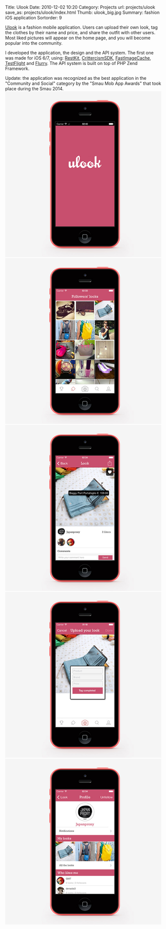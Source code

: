Title: Ulook
Date: 2010-12-02 10:20
Category: Projects
url: projects/ulook
save_as: projects/ulook/index.html
Thumb: ulook_big.jpg
Summary: fashion iOS application
Sortorder: 9


[Ulook](https://itunes.apple.com/app/id638768178?mt=8) is a fashion mobile application. Users can upload their own look, tag the clothes by their name and price, and share the outfit with other users. Most liked pictures will appear on the home page, and you will become popular into the community.

I developed the application, the design and the API system. The first one was made for iOS 6/7, using: [RestKit](http://restkit.org/), [CrittercismSDK](https://www.crittercism.com/), [FastImageCache](https://github.com/path/FastImageCache), [TestFlight](http://testflightapp.com/) and [Flurry](http://www.flurry.com/). The API system is built on top of PHP Zend Framework.

Update: the application was recognized as the best application in the "Community and Social" category by the "Smau Mob App Awards" that took place during the Smau 2014.
![westgate1.jpg](/images/projects/ulook1.jpg)
![westgate2.jpg](/images/projects/ulook2.jpg)
![westgate3.jpg](/images/projects/ulook3.jpg)
![westgate4.jpg](/images/projects/ulook4.jpg)
![westgate5.jpg](/images/projects/ulook5.jpg)


